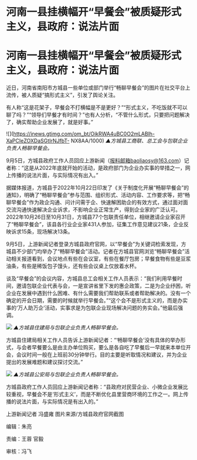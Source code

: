 # 河南一县挂横幅开“早餐会”被质疑形式主义，县政府：说法片面

# 河南一县挂横幅开“早餐会”被质疑形式主义，县政府：说法片面

近日，河南省南阳市方城县一些单位或部门举行“畅聊早餐会”的图片在社交平台上流传，被人质疑“搞形式主义”，引发了舆论关注。

有人称“这是花架子，早餐会不打横幅是不是更好？”“形式主义，不吃饭就不可以聊了吗？”“领导们早餐才有时间？”也有人分析，“不管什么形式，只要把问题解决了，确实帮助企业发展了，就是好事。”

![](https://inews.gtimg.com/om_bt/OikRWA4uBC0O2mLABlh-XaPCIeZOXDaSGtIrNJfbT-
NX8AA/1000) _▲方城县工商联、总工会与包联企业负责人畅聊早餐会。_

9月5日，方城县政府工作人员回应上游新闻（报料邮箱baoliaosy@163.com）记者称：“这是从2022年底就开始的活动，是政府部门为企业办实事的举措之一，网上传播的说法片面，与实际情况有出入。”

据媒体报道，方城县于2022年10月22日印发了《关于制度化开展“畅聊早餐会”的通知》，明确了“畅聊早餐会”参与范围、组织形式、活动内容、工作要求等，把“畅聊早餐会”作为政企沟通、问计问需于企、快速解困助企的有效方式，通过面对面交流沟通快速解决企业诉求，不影响企业正常生产，得到企业家的广泛认可。2022年10月26日至10月31日，方城县77个包联责任单位，相继邀请企业家召开了“畅聊早餐会”，该县各行业企业家431人参加，征集工作意见建议21条，企业反映诉求15条，现场解决13条。

9月5日，上游新闻记者登录方城县政府官网，以“早餐会”为关键词检索发现，方城县不少部门均举办了“畅聊早餐会”活动。记者在方城县官网浏览“畅聊早餐会”活动相关报道看到，会议地点有些在会议室，有些在餐厅包房；早餐食物有些是豆浆油条，有些是稀饭包子馒头，还有些会议桌上仅放着水杯。

谈及“早餐会”的会议内容，方城县总工会相关工作人员表示：“我们利用早餐时间，邀请包联企业代表与会，一是宣讲省里下发的惠企政策，二是为企业纾困，听企业在发展中遇到什么困难、有什么需要我们帮助联系或者帮助解决的。没有一个确定的开会日期，需要的时候就举行早餐会。”“这个会不是形式主义的，而是办实事的‘万人助万企’活动，实事求是为包联企业现场解决问题的务实会。”他最后强调。

![](https://inews.gtimg.com/om_bt/OXJGyACyOpHYxpJWllYPNimJg7ZUqbDw8XWSOO_InrF8AAA/1000)
_▲方城县住建局与包联企业负责人畅聊早餐会。_

方城县住建局相关工作人员告诉上游新闻记者：“‘畅聊早餐会’没有具体的举办形式，与会者早餐要么是由主办单位购买，要么是各自吃了早餐后一早就来本单位开会，会议时间一般在上班前30分钟举行。目的主要是听取情况和建议，并为企业提出的发展难题和建议探讨交流。”

![](https://inews.gtimg.com/om_bt/O8XlnAHS9Qpi9fIuxCJ9y8O_e3dw94o5eXxjX4uR4b3e8AA/1000)
_▲方城县公安局与包联企业负责人畅聊早餐会。_

方城县政府工作人员回应上游新闻记者称：“县政府对民营企业、小微企业发展比较重视，早餐会不是‘形式主义’，而是不断优化县里营商环境的工作之一。网上传播的说法片面，与实际情况是有出入的。”

上游新闻记者 冯盛雍 图片来源/方城县政府官网截图

编辑：朱亮

责编：王蓉 官毅

审核：冯飞

